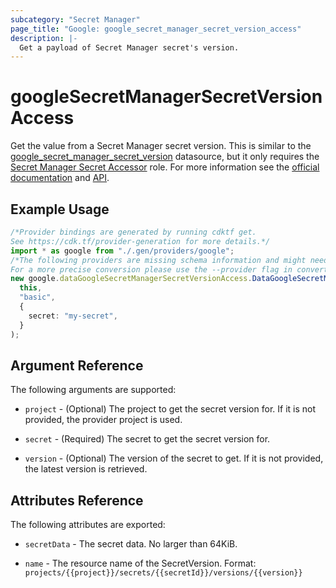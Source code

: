```yaml
---
subcategory: "Secret Manager"
page_title: "Google: google_secret_manager_secret_version_access"
description: |-
  Get a payload of Secret Manager secret's version.
---
```


# googleSecretManagerSecretVersionAccess

Get the value from a Secret Manager secret version. This is similar to the [google\_secret\_manager\_secret\_version](https://registry.terraform.io/providers/hashicorp/google/latest/docs/data-sources/secret_manager_secret_version) datasource, but it only requires the [Secret Manager Secret Accessor](https://cloud.google.com/secret-manager/docs/access-control#secretmanager.secretAccessor) role. For more information see the [official documentation](https://cloud.google.com/secret-manager/docs/) and [API](https://cloud.google.com/secret-manager/docs/reference/rest/v1/projects.secrets.versions/access).

## Example Usage

```typescript
/*Provider bindings are generated by running cdktf get.
See https://cdk.tf/provider-generation for more details.*/
import * as google from "./.gen/providers/google";
/*The following providers are missing schema information and might need manual adjustments to synthesize correctly: google.
For a more precise conversion please use the --provider flag in convert.*/
new google.dataGoogleSecretManagerSecretVersionAccess.DataGoogleSecretManagerSecretVersionAccess(
  this,
  "basic",
  {
    secret: "my-secret",
  }
);

```

## Argument Reference

The following arguments are supported:

*   `project` - (Optional) The project to get the secret version for. If it
    is not provided, the provider project is used.

*   `secret` - (Required) The secret to get the secret version for.

*   `version` - (Optional) The version of the secret to get. If it
    is not provided, the latest version is retrieved.

## Attributes Reference

The following attributes are exported:

*   `secretData` - The secret data. No larger than 64KiB.

*   `name` - The resource name of the SecretVersion. Format:
    `projects/{{project}}/secrets/{{secretId}}/versions/{{version}}`
